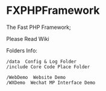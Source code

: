 # FXPHPFramework

The Fast PHP Framework;

Please Read Wiki

Folders Info:

    /data  Config & Log Folder
    /include Core Code Place Folder

    /WebDemo  Website Demo
    /WXDemo  Wechat MP Interface Demo


